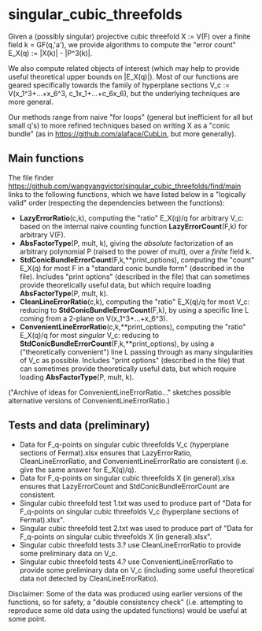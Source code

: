 # singular_cubic_threefolds
Given a (possibly singular) projective cubic threefold X := V(F) over a finite field k = GF(q,'a'),
we provide algorithms to compute the "error count" E_X(q) := |X(k)| - |P^3(k)|.

We also compute related objects of interest
(which may help to provide useful theoretical upper bounds on |E_X(q)|).
Most of our functions are geared specifically towards the family of hyperplane sections V_c := V(x_1^3+...+x_6^3, c_1x_1+...+c_6x_6),
but the underlying techniques are more general.

Our methods range from naive "for loops"
(general but inefficient for all but small q's)
to more refined techniques based on writing X as a "conic bundle"
(as in https://github.com/alaface/CubLin, but more generally).

## Main functions
The file finder
https://github.com/wangyangvictor/singular_cubic_threefolds/find/main
links to the following functions,
which we have listed below in a "logically valid" order
(respecting the dependencies between the functions):
- **LazyErrorRatio**(c,k),
computing the "ratio" E_X(q)/q for arbitrary V_c:
based on the internal naive counting function **LazyErrorCount**(F,k) for arbitrary V(F).
- **AbsFactorType**(P, mult, k),
giving the *absolute* factorization of an arbitrary polynomial P (raised to the power of mult),
over a *finite* field k.
- **StdConicBundleErrorCount**(F,k,**print_options),
computing the "count" E_X(q) for most F in a "standard conic bundle form" (described in the file).
Includes "print options" (described in the file) that can sometimes provide theoretically useful data,
but which require loading **AbsFactorType**(P, mult, k).
- **CleanLineErrorRatio**(c,k),
computing the "ratio" E_X(q)/q for most V_c:
reducing to **StdConicBundleErrorCount**(F,k),
by using a specific line L coming from a 2-plane on V(x_1^3+...+x_6^3).
- **ConvenientLineErrorRatio**(c,k,**print_options),
computing the "ratio" E_X(q)/q for most *singular* V_c:
reducing to **StdConicBundleErrorCount**(F,k,**print_options),
by using a ("theoretically convenient") line L passing through as many singularities of V_c as possible.
Includes "print options" (described in the file) that can sometimes provide theoretically useful data,
but which require loading **AbsFactorType**(P, mult, k).

("Archive of ideas for ConvenientLineErrorRatio..." sketches possible alternative versions of ConvenientLineErrorRatio.)

## Tests and data (preliminary)
- Data for F_q-points on singular cubic threefolds V_c (hyperplane sections of Fermat).xlsx
ensures that LazyErrorRatio, CleanLineErrorRatio, and ConvenientLineErrorRatio are consistent
(i.e. give the same answer for E_X(q)/q).
- Data for F_q-points on singular cubic threefolds X (in general).xlsx
ensures that LazyErrorCount and StdConicBundleErrorCount are consistent.
- Singular cubic threefold test 1.txt
was used to produce part of "Data for F_q-points on singular cubic threefolds V_c (hyperplane sections of Fermat).xlsx".
- Singular cubic threefold test 2.txt
was used to produce part of "Data for F_q-points on singular cubic threefolds X (in general).xlsx".
- Singular cubic threefold tests 3.?
use CleanLineErrorRatio to provide some preliminary data on V_c.
- Singular cubic threefold tests 4.?
use ConvenientLineErrorRatio to provide some preliminary data on V_c
(including some useful theoretical data not detected by CleanLineErrorRatio).

Disclaimer: Some of the data was produced using earlier versions of the functions,
so for safety, a "double consistency check"
(i.e. attempting to reproduce some old data using the updated functions)
would be useful at some point.
